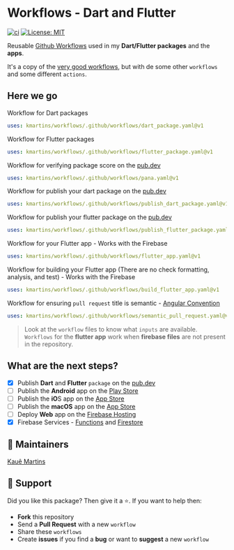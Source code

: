 # Workflows - Dart and Flutter

[![ci][ci_badge]][ci_link]
[![License: MIT][license_badge]][license_link]

Reusable [Github Workflows][github_workflows] used in my **Dart/Flutter packages** and the **apps**.

It's a copy of the [very good workflows][very_good_workflows], but with de some other `workflows` and some different `actions`.

## Here we go

Workflow for Dart packages
```yaml
uses: kmartins/workflows/.github/workflows/dart_package.yaml@v1
```

Workflow for Flutter packages
```yaml
uses: kmartins/workflows/.github/workflows/flutter_package.yaml@v1
```

Workflow for verifying package score on the [pub.dev][pub]
```yaml
uses: kmartins/workflows/.github/workflows/pana.yaml@v1
```

Workflow for publish your dart package on the [pub.dev][pub]
```yaml
uses: kmartins/workflows/.github/workflows/publish_dart_package.yaml@v1
```

Workflow for publish your flutter package on the [pub.dev][pub]
```yaml
uses: kmartins/workflows/.github/workflows/publish_flutter_package.yaml@v1
```

Workflow for your Flutter app - Works with the Firebase
```yaml
uses: kmartins/workflows/.github/workflows/flutter_app.yaml@v1
```

Workflow for building your Flutter app (There are no check formatting, analysis, and test) - Works with the Firebase
```yaml
uses: kmartins/workflows/.github/workflows/build_flutter_app.yaml@v1
```

Workflow for ensuring `pull request` title is semantic - [Angular Convention][angular_convention]
```yaml
uses: kmartins/workflows/.github/workflows/semantic_pull_request.yaml@v1
```

> Look at the `workflow` files to know what `inputs` are available.</br>
> `Workflows` for the **flutter app** work when **firebase files** are not present in the repository.

## What are the next steps?

- [X] Publish **Dart** and **Flutter** `package` on the [pub.dev][pub]
- [ ] Publish the **Android** app on the [Play Store][play_store]
- [ ] Publish the **iO**S app on the [App Store][app_store]
- [ ] Publish the **macOS** app on the [App Store][app_store]
- [ ] Deploy **Web** app on the [Firebase Hosting][firebase_hosting]  
- [X] Firebase Services - [Functions][firebase_functions] and [Firestore][firebase_firestore]

## 📝 Maintainers

[Kauê Martins][github_profile]

## 🤝 Support

Did you like this package? Then give it a ⭐️. If you want to help then:

- **Fork** this repository
- Send a **Pull Request** with a new `workflow`
- Share these `workflows`
- Create **issues** if you find a **bug** or want to **suggest** a new `workflow`

[ci_badge]: https://github.com/kmartins/workflows/actions/workflows/ci.yaml/badge.svg
[ci_link]: https://github.com/kmartins/workflows/actions
[license_badge]: https://img.shields.io/badge/license-MIT-blue.svg
[license_link]: https://opensource.org/licenses/MIT
[github_workflows]: https://docs.github.com/en/actions/using-workflows/workflow-syntax-for-github-actions
[very_good_workflows]: https://github.com/VeryGoodOpenSource/very_good_workflows
[pub]: https://pub.dev/
[angular_convention]: https://github.com/angular/angular/blob/22b96b9/CONTRIBUTING.md#-commit-message-guidelines
[firebase_hosting]: https://firebase.google.com/docs/hosting
[play_store]: https://developer.android.com/studio/publish
[app_store]: https://developer.apple.com/app-store/submitting/
[firebase_functions]: https://firebase.google.com/products/functions
[firebase_firestore]: https://firebase.google.com/products/firestore
[github_profile]: https://github.com/kmartins
